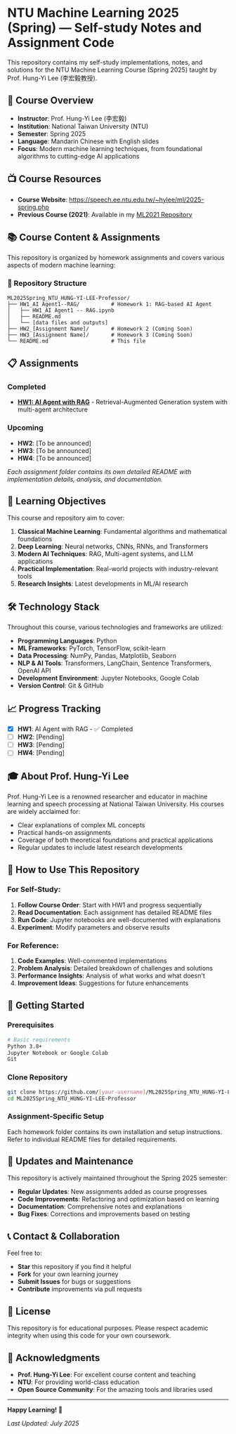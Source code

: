 # NTU Machine Learning 2025 (Spring) — Self-study Notes and Assignment Code

This repository contains my self-study implementations, notes, and solutions for the NTU Machine Learning Course (Spring 2025) taught by Prof. Hung-Yi Lee (李宏毅教授).

## 🧠 Course Overview

- **Instructor**: Prof. Hung-Yi Lee (李宏毅)
- **Institution**: National Taiwan University (NTU)
- **Semester**: Spring 2025
- **Language**: Mandarin Chinese with English slides
- **Focus**: Modern machine learning techniques, from foundational algorithms to cutting-edge AI applications

## 📺 Course Resources

- **Course Website**: https://speech.ee.ntu.edu.tw/~hylee/ml/2025-spring.php
- **Previous Course (2021)**: Available in my [ML2021 Repository](https://github.com/[your-username]/ML2021-Spring-NTU)

## 📚 Course Content & Assignments

This repository is organized by homework assignments and covers various aspects of modern machine learning:

### 📁 Repository Structure

```
ML2025Spring_NTU_HUNG-YI-LEE-Professor/
├── HW1_AI Agent1--RAG/          # Homework 1: RAG-based AI Agent
│   ├── HW1_AI Agent1 -- RAG.ipynb
│   ├── README.md
│   └── [data files and outputs]
├── HW2_[Assignment Name]/       # Homework 2 (Coming Soon)
├── HW3_[Assignment Name]/       # Homework 3 (Coming Soon)
└── README.md                    # This file
```

## 📋 Assignments

### Completed
- **[HW1: AI Agent with RAG](./HW1_AI%20Agent1--RAG/)** - Retrieval-Augmented Generation system with multi-agent architecture

### Upcoming
- **HW2**: [To be announced]
- **HW3**: [To be announced]
- **HW4**: [To be announced]

*Each assignment folder contains its own detailed README with implementation details, analysis, and documentation.*

## 🎯 Learning Objectives

This course and repository aim to cover:

1. **Classical Machine Learning**: Fundamental algorithms and mathematical foundations
2. **Deep Learning**: Neural networks, CNNs, RNNs, and Transformers
3. **Modern AI Techniques**: RAG, Multi-agent systems, and LLM applications
4. **Practical Implementation**: Real-world projects with industry-relevant tools
5. **Research Insights**: Latest developments in ML/AI research

## 🛠️ Technology Stack

Throughout this course, various technologies and frameworks are utilized:

- **Programming Languages**: Python
- **ML Frameworks**: PyTorch, TensorFlow, scikit-learn
- **Data Processing**: NumPy, Pandas, Matplotlib, Seaborn
- **NLP & AI Tools**: Transformers, LangChain, Sentence Transformers, OpenAI API
- **Development Environment**: Jupyter Notebooks, Google Colab
- **Version Control**: Git & GitHub

## 📈 Progress Tracking

- [x] **HW1**: AI Agent with RAG - ✅ Completed
- [ ] **HW2**: [Pending]
- [ ] **HW3**: [Pending]
- [ ] **HW4**: [Pending]

## 🎓 About Prof. Hung-Yi Lee

Prof. Hung-Yi Lee is a renowned researcher and educator in machine learning and speech processing at National Taiwan University. His courses are widely acclaimed for:

- Clear explanations of complex ML concepts
- Practical hands-on assignments
- Coverage of both theoretical foundations and practical applications
- Regular updates to include latest research developments

## 📖 How to Use This Repository

### For Self-Study:
1. **Follow Course Order**: Start with HW1 and progress sequentially
2. **Read Documentation**: Each assignment has detailed README files
3. **Run Code**: Jupyter notebooks are well-documented with explanations
4. **Experiment**: Modify parameters and observe results

### For Reference:
1. **Code Examples**: Well-commented implementations
2. **Problem Analysis**: Detailed breakdown of challenges and solutions
3. **Performance Insights**: Analysis of what works and what doesn't
4. **Improvement Ideas**: Suggestions for future enhancements

## 🚀 Getting Started

### Prerequisites
```bash
# Basic requirements
Python 3.8+
Jupyter Notebook or Google Colab
Git
```

### Clone Repository
```bash
git clone https://github.com/[your-username]/ML2025Spring_NTU_HUNG-YI-LEE-Professor.git
cd ML2025Spring_NTU_HUNG-YI-LEE-Professor
```

### Assignment-Specific Setup
Each homework folder contains its own installation and setup instructions. Refer to individual README files for detailed requirements.

## 🔄 Updates and Maintenance

This repository is actively maintained throughout the Spring 2025 semester:

- **Regular Updates**: New assignments added as course progresses
- **Code Improvements**: Refactoring and optimization based on learning
- **Documentation**: Comprehensive notes and explanations
- **Bug Fixes**: Corrections and improvements based on testing

## 📞 Contact & Collaboration

Feel free to:
- **Star** this repository if you find it helpful
- **Fork** for your own learning journey
- **Submit Issues** for bugs or suggestions
- **Contribute** improvements via pull requests

## 📄 License

This repository is for educational purposes. Please respect academic integrity when using this code for your own coursework.

## 🙏 Acknowledgments

- **Prof. Hung-Yi Lee**: For excellent course content and teaching
- **NTU**: For providing world-class education
- **Open Source Community**: For the amazing tools and libraries used

---

**Happy Learning! 🚀**

*Last Updated: July 2025*
